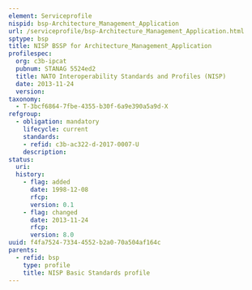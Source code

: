 ```yaml
---
element: Serviceprofile
nispid: bsp-Architecture_Management_Application
url: /serviceprofile/bsp-Architecture_Management_Application.html
sptype: bsp
title: NISP BSSP for Architecture_Management_Application
profilespec:
  org: c3b-ipcat
  pubnum: STANAG 5524ed2
  title: NATO Interoperability Standards and Profiles (NISP)
  date: 2013-11-24
  version: 
taxonomy:
  - T-3bcf6864-7fbe-4355-b30f-6a9e390a5a9d-X
refgroup:
  - obligation: mandatory
    lifecycle: current
    standards: 
    - refid: c3b-ac322-d-2017-0007-U
    description: 
status:
  uri: 
  history: 
    - flag: added
      date: 1998-12-08
      rfcp: 
      version: 0.1
    - flag: changed
      date: 2013-11-24
      rfcp: 
      version: 8.0
uuid: f4fa7524-7334-4552-b2a0-70a504af164c
parents:
  - refid: bsp
    type: profile
    title: NISP Basic Standards profile
---
```

